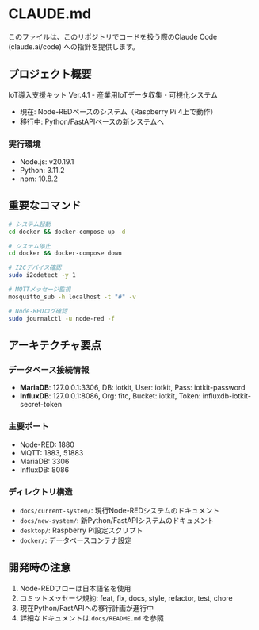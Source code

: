 # CLAUDE.md

このファイルは、このリポジトリでコードを扱う際のClaude Code (claude.ai/code) への指針を提供します。

## プロジェクト概要

IoT導入支援キット Ver.4.1 - 産業用IoTデータ収集・可視化システム
- 現在: Node-REDベースのシステム（Raspberry Pi 4上で動作）
- 移行中: Python/FastAPIベースの新システムへ

### 実行環境
- Node.js: v20.19.1
- Python: 3.11.2
- npm: 10.8.2

## 重要なコマンド

```bash
# システム起動
cd docker && docker-compose up -d

# システム停止
cd docker && docker-compose down

# I2Cデバイス確認
sudo i2cdetect -y 1

# MQTTメッセージ監視
mosquitto_sub -h localhost -t "#" -v

# Node-REDログ確認
sudo journalctl -u node-red -f
```

## アーキテクチャ要点

### データベース接続情報
- **MariaDB**: 127.0.0.1:3306, DB: iotkit, User: iotkit, Pass: iotkit-password
- **InfluxDB**: 127.0.0.1:8086, Org: fitc, Bucket: iotkit, Token: influxdb-iotkit-secret-token

### 主要ポート
- Node-RED: 1880
- MQTT: 1883, 51883
- MariaDB: 3306
- InfluxDB: 8086

### ディレクトリ構造
- `docs/current-system/`: 現行Node-REDシステムのドキュメント
- `docs/new-system/`: 新Python/FastAPIシステムのドキュメント
- `desktop/`: Raspberry Pi設定スクリプト
- `docker/`: データベースコンテナ設定

## 開発時の注意

1. Node-REDフローは日本語名を使用
2. コミットメッセージ規約: feat, fix, docs, style, refactor, test, chore
3. 現在Python/FastAPIへの移行計画が進行中
4. 詳細なドキュメントは `docs/README.md` を参照
